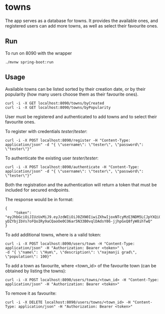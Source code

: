 # towns

The app serves as a database for towns. 
It provides the available ones, and registered users can add more towns, 
as well as select their favourite ones.


## Run

To run on 8090 with the wrapper
```
./mvnw spring-boot:run
```


## Usage


Available towns can be listed sorted by their creation date, 
or by their popularity (how many users choose them as their favourite ones).
```
curl -i -X GET localhost:8090/towns/byCreated 
curl -i -X GET localhost:8090/towns/byPopularity 
```


User must be registered and authenticated to add towns and to select their favourite ones.

To register with credentials _tester_/_tester_:
```
curl -i -X POST localhost:8090/register -H "Content-Type: application/json" -d "{ \"username\": \"tester\", \"password\": \"tester\"}"
```

To authenticate the existing user _tester_/_tester_:
```
curl -i -X POST localhost:8090/authenticate -H "Content-Type: application/json" -d "{ \"username\": \"tester\", \"password\": \"tester\"}"
```

Both the registration and the authentication will return a token that must be included for secured endpoints.

The response would be in format:
```
{
    "token": "eyJhbGciOiJIUzUxMiJ9.eyJzdWIiOiJ0ZXN0IiwiZXhwIjoxNTcyMzE3NDM5LCJpYXQiOjE1NzIyOTk0Mzl9.L3jOVNJ8UOnDD2Neznh-yDZYbjIbVs7oFQoIRy9aCQaoOe0CO6ar5N33B0vqlDAdsY86-jjhpGxQ8fyW8ihTwQ"
}
```

To add additional towns, where <token> is a valid token:
```
curl -i -X POST localhost:8090/users/town -H "Content-Type: application/json" -H "Authorization: Bearer <token>" \
-d "{ \"name\": \"Hum\", \"description\": \"najmanji grad\", \"population\": 100}"
```

To add a town as favourite, where <town_id> of the favourite town (can be obtained by listing the towns):
```
curl -i -X POST localhost:8090/users/towns/<town_id> -H "Content-Type: application/json" -H "Authorization: Bearer <token>"
```

To remove it as favourite:
```
curl -i -X DELETE localhost:8090/users/towns/<town_id> -H "Content-Type: application/json" -H "Authorization: Bearer <token>"
```
